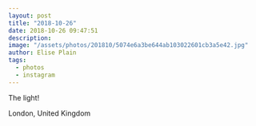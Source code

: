 ```yaml
---
layout: post
title: "2018-10-26"
date: 2018-10-26 09:47:51
description: 
image: "/assets/photos/201810/5074e6a3be644ab103022601cb3a5e42.jpg"
author: Elise Plain
tags: 
  - photos
  - instagram
---
```


The light!
<p></p>
London, United Kingdom
